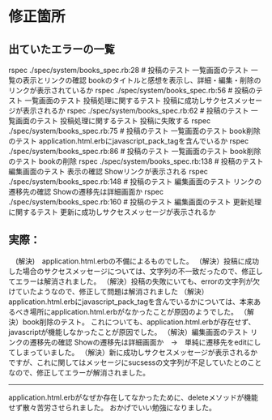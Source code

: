 # 修正箇所

## 出ていたエラーの一覧
rspec ./spec/system/books_spec.rb:28 # 投稿のテスト 一覧画面のテスト 一覧の表示とリンクの確認 bookのタイトルと感想を表示し、詳細・編集・削除のリンクが表示されているか
rspec ./spec/system/books_spec.rb:56 # 投稿のテスト 一覧画面のテスト 投稿処理に関するテスト 投稿に成功しサクセスメッセージが表示されるか
rspec ./spec/system/books_spec.rb:62 # 投稿のテスト 一覧画面のテスト 投稿処理に関するテスト 投稿に失敗する
rspec ./spec/system/books_spec.rb:75 # 投稿のテスト 一覧画面のテスト book削除のテスト application.html.erbにjavascript_pack_tagを含んでいるか
rspec ./spec/system/books_spec.rb:86 # 投稿のテスト 一覧画面のテスト book削除のテスト bookの削除
rspec ./spec/system/books_spec.rb:138 # 投稿のテスト 編集画面のテスト 表示の確認 Showリンクが表示される
rspec ./spec/system/books_spec.rb:148 # 投稿のテスト 編集画面のテスト リンクの遷移先の確認 Showの遷移先は詳細画面か
rspec ./spec/system/books_spec.rb:160 # 投稿のテスト 編集画面のテスト 更新処理に関するテスト 更新に成功しサクセスメッセージが表示されるか


## 実際：
　(解決)　application.html.erbの不備によるものでした。
（解決）投稿に成功した場合のサクセスメッセージについては、文字列の不一致だったので、修正してエラーは解消されました。
（解決）投稿の失敗にいても、errorの文字列が欠けていたようなので、修正して問題は解消されました
（解決）application.html.erbにjavascript_pack_tagを含んでいるかについては、本来あるべき場所にapplication.html.erbがなかったことが原因のようでした。
（解決）book削除のテスト。 これについても、application.html.erbが存在せず、javascriptが機能しなかったことが原因でした。
（解決）編集画面のテスト リンクの遷移先の確認 Showの遷移先は詳細画面か　→　単純に遷移先をeditにしてしまっていました。
（解決）新に成功しサクセスメッセージが表示されるかですが、これに関してはメッセージにsucsessの文字列が不足していたとのことなので、修正してエラーが解消されました。

---
application.html.erbがなぜか存在してなかったために、deleteメソッドが機能せず散々苦労させられました。
おかげでいい勉強になりました。